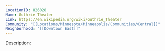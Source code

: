 ```yaml
---
LocationID: 826028
Name: Guthrie Theater
Link: https://en.wikipedia.org/wiki/Guthrie_Theater
Community: "[[Locations/Minnesota/Minneapolis/Communities/Central]]"
Neighborhood: "[[Downtown East]]"
---
```


Description:
